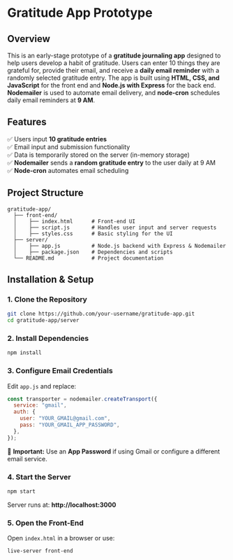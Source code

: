 # **Gratitude App Prototype**  

## **Overview**  
This is an early-stage prototype of a **gratitude journaling app** designed to help users develop a habit of gratitude. Users can enter 10 things they are grateful for, provide their email, and receive a **daily email reminder** with a randomly selected gratitude entry. The app is built using **HTML, CSS, and JavaScript** for the front end and **Node.js with Express** for the back end. **Nodemailer** is used to automate email delivery, and **node-cron** schedules daily email reminders at **9 AM**.  

## **Features**  
✅ Users input **10 gratitude entries**  
✅ Email input and submission functionality  
✅ Data is temporarily stored on the server (in-memory storage)  
✅ **Nodemailer** sends a **random gratitude entry** to the user daily at 9 AM  
✅ **Node-cron** automates email scheduling  

## **Project Structure**  
```
gratitude-app/
  ├── front-end/
  │    ├── index.html      # Front-end UI
  │    ├── script.js       # Handles user input and server requests
  │    ├── styles.css      # Basic styling for the UI
  ├── server/
  │    ├── app.js          # Node.js backend with Express & Nodemailer
  │    ├── package.json    # Dependencies and scripts
  └── README.md            # Project documentation
```

## **Installation & Setup**  

### **1. Clone the Repository**  
```bash
git clone https://github.com/your-username/gratitude-app.git
cd gratitude-app/server
```

### **2. Install Dependencies**  
```bash
npm install
```

### **3. Configure Email Credentials**  
Edit `app.js` and replace:  
```js
const transporter = nodemailer.createTransport({
  service: "gmail",
  auth: {
    user: "YOUR_GMAIL@gmail.com",
    pass: "YOUR_GMAIL_APP_PASSWORD",
  },
});
```
🔹 **Important:** Use an **App Password** if using Gmail or configure a different email service.  

### **4. Start the Server**  
```bash
npm start
```
Server runs at: **http://localhost:3000**  

### **5. Open the Front-End**  
Open `index.html` in a browser or use:  
```bash
live-server front-end
```
